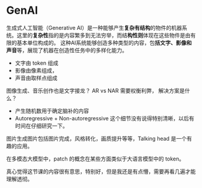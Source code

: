 # GenAI

生成式人工智能（Generative
AI）是一种能够产生**复杂有结构**的物件的机器系统。这里的**复杂性**指的是内容繁多到无法穷举，而结**构性则**体现在这些物件是由有限的基本单位构成的。
这种AI系统能够创造多种类型的内容，包**括文字、影像和声音**等，展现了机器在创造性任务中的多样化能力。



- 文字由 token 组成
- 影像由像素组成，
- 声音由取样点组成

图像生成、音乐创作也是文字接龙？ AR vs NAR 需要权衡利弊， 解决方案是什么？ 
- 产生随机数用于确定脑补的内容
- Autoregressive + Non-autoregressive
这个细节没有说得特别清晰，以后有时间在仔细研究一下。


图片生成图片包括图片完成，风格转化，画质提升等等，Talking head 是一个有趣的应用。


在多模态大模型中，patch 的概念在某些方面类似于大语言模型中的 token。


真心觉得这节课的内容很有意思，特别好，但是我还是有点懵，需要再看几遍才能理解透彻。